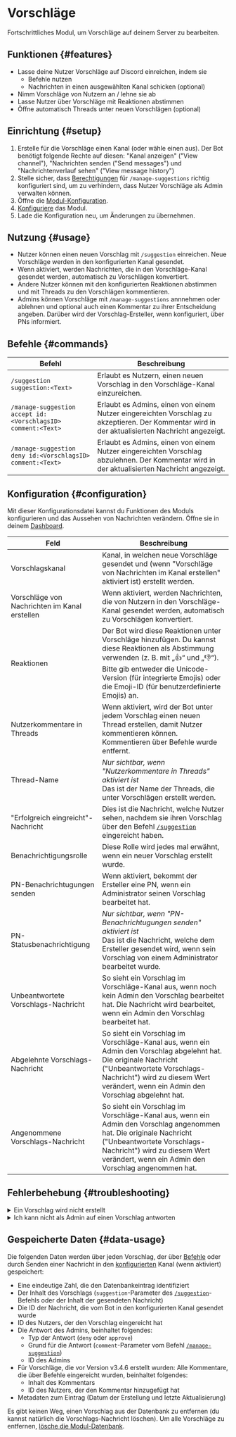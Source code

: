 # Vorschläge

Fortschrittliches Modul, um Vorschläge auf deinem Server zu bearbeiten.

<ModuleOverview moduleName="suggestions" />

## Funktionen {#features}

* Lasse deine Nutzer Vorschläge auf Discord einreichen, indem sie
    * Befehle nutzen
    * Nachrichten in einen ausgewählten Kanal schicken (optional)
* Nimm Vorschläge von Nutzern an / lehne sie ab
* Lasse Nutzer über Vorschläge mit Reaktionen abstimmen
* Öffne automatisch Threads unter neuen Vorschlägen (optional)

## Einrichtung {#setup}

1. Erstelle für die Vorschläge einen Kanal (oder wähle einen aus). Der Bot benötigt folgende Rechte auf diesen: "Kanal
   anzeigen" ("View channel"), "Nachrichten senden ("Send messages") und "Nachrichtenverlauf sehen" ("View message history")
2. Stelle sicher, dass [Berechtigungen](./../../slash-commands) für `/manage-suggestions` richtig konfiguriert sind, um zu verhindern, 
   dass Nutzer Vorschläge als Admin verwalten können.
3. Öffne die [Modul-Konfiguration](https://scnx.app/de/glink?page=bot/configuration?file=suggestions%7Cconfig).
4. [Konfiguriere](#configuration) das Modul.
5. Lade die Konfiguration neu, um Änderungen zu übernehmen.

## Nutzung {#usage}

* Nutzer können einen neuen Vorschlag mit `/suggestion` einreichen. Neue Vorschläge werden in den konfigurierten Kanal gesendet.
* Wenn aktiviert, werden Nachrichten, die in den Vorschläge-Kanal gesendet werden, automatisch zu Vorschlägen konvertiert.
* Andere Nutzer können mit den konfigurierten Reaktionen abstimmen und mit Threads zu den Vorschlägen kommentieren.
* Admins können Vorschläge mit `/manage-suggestions` annnehmen oder ablehnen und optional auch einen Kommentar zu ihrer Entscheidung angeben. Darüber 
  wird der Vorschlag-Ersteller, wenn konfiguriert, über PNs informiert.

## Befehle {#commands}

<SlashCommandExplanation />

| Befehl                                                       | Beschreibung                                                                                                                                    |
|--------------------------------------------------------------|-------------------------------------------------------------------------------------------------------------------------------------------------|
| `/suggestion suggestion:<Text>`                              | Erlaubt es Nutzern, einen neuen Vorschlag in den Vorschläge-Kanal einzureichen.                                                                 |
| `/manage-suggestion accept id:<VorschlagsID> comment:<Text>` | Erlaubt es Admins, einen von einem Nutzer eingereichten Vorschlag zu akzeptieren. Der Kommentar wird in der aktualisierten Nachricht angezeigt. |
| `/manage-suggestion deny id:<VorschlagsID> comment:<Text>`   | Erlaubt es Admins, einen von einem Nutzer eingereichten Vorschlag abzulehnen. Der Kommentar wird in der aktualisierten Nachricht angezeigt.     |

## Konfiguration {#configuration}

Mit dieser Konfigurationsdatei kannst du Funktionen des Moduls konfigurieren und das Aussehen von Nachrichten verändern.
Öffne sie in
deinem [Dashboard](https://scnx.app/de/glink?page=bot/configuration?file=suggestions%7Cconfig).

| Feld                                               | Beschreibung                                                                                                                                                                                                                                                     |
|----------------------------------------------------|------------------------------------------------------------------------------------------------------------------------------------------------------------------------------------------------------------------------------------------------------------------|
| Vorschlagskanal                                    | Kanal, in welchen neue Vorschläge gesendet und (wenn "Vorschläge von Nachrichten im Kanal erstellen" aktiviert ist) erstellt werden.                                                                                                                             |
| Vorschläge von Nachrichten im Kanal erstellen      | Wenn aktiviert, werden Nachrichten, die von Nutzern in den Vorschläge-Kanal gesendet werden, automatisch zu Vorschlägen konvertiert.                                                                                                                             |
| Reaktionen                                         | Der Bot wird diese Reaktionen unter Vorschläge hinzufügen. Du kannst diese Reaktionen als Abstimmung verwenden (z. B. mit „👍“ und „👎“). Bitte gib entweder die Unicode-Version (für integrierte Emojis) oder die Emoji-ID (für benutzerdefinierte Emojis) an. |
| Nutzerkommentare in Threads                        | Wenn aktiviert, wird der Bot unter jedem Vorschlag einen neuen Thread erstellen, damit Nutzer kommentieren können. Kommentieren über Befehle wurde entfernt.                                                                                                     |
| Thread-Name                                        | *Nur sichtbar, wenn "Nutzerkommentare in Threads" aktiviert ist*<br/>Das ist der Name der Threads, die unter Vorschlägen erstellt werden.                                                                                                                        |
| "Erfolgreich eingreicht"-Nachricht                 | Dies ist die Nachricht, welche Nutzer sehen, nachdem sie ihren Vorschlag über den Befehl [`/suggestion`](#commands) eingereicht haben.                                                                                                                           |
| Benachrichtigungsrolle                             | Diese Rolle wird jedes mal erwähnt, wenn ein neuer Vorschlag erstellt wurde.                                                                                                                                                                                     |
| PN-Benachrichtugungen senden                       | Wenn aktiviert, bekommt der Ersteller eine PN, wenn ein Administrator seinen Vorschlag bearbeitet hat.                                                                                                                                                           |
| PN-Statusbenachrichtigung                          | *Nur sichtbar, wenn "PN-Benachrichtugungen senden" aktiviert ist*<br/>Das ist die Nachricht, welche dem Ersteller gesendet wird, wenn sein Vorschlag von einem Administrator bearbeitet wurde.                                                                   |
| Unbeantwortete Vorschlags-Nachricht                | So sieht ein Vorschlag im Vorschläge-Kanal aus, wenn noch kein Admin den Vorschlag bearbeitet hat. Die Nachricht wird bearbeitet, wenn ein Admin den Vorschlag bearbeitet hat.                                                                                   |
| Abgelehnte Vorschlags-Nachricht                    | So sieht ein Vorschlag im Vorschläge-Kanal aus, wenn ein Admin den Vorschlag abgelehnt hat. Die originale Nachricht ("Unbeantwortete Vorschlags-Nachricht") wird zu diesem Wert verändert, wenn ein Admin den Vorschlag abgelehnt hat.                           |
| Angenommene Vorschlags-Nachricht                   | So sieht ein Vorschlag im Vorschläge-Kanal aus, wenn ein Admin den Vorschlag angenommen hat. Die originale Nachricht ("Unbeantwortete Vorschlags-Nachricht") wird zu diesem Wert verändert, wenn ein Admin den Vorschlag angenommen hat.                         |

## Fehlerbehebung {#troubleshooting}

<details>
<summary>Ein Vorschlag wird nicht erstellt</summary>
Bitte überprüfe folgendes:
<ul>
    <li>Stelle sicher, dass die Felder "Unbeantwortete Vorschlags-Nachricht", "Abgelehnte Vorschlags-Nachricht" und "Angenommene Vorschlags-Nachricht" richtig konfiguriert sind.</li>
    <li>Stelle sicher, dass der Bot die benötigten Berechtigungen auf den Vorschläge-Kanal hat: "Kanal anzeigen" ("View channel"), "Nachrichten senden ("Send messages") und "Nachrichtenverlauf sehen" ("View message history").</li>
    <li>Stelle sicher, dass die konfigurierte Benachrichtigungsrolle korrekt ist (oder das Feld leer).</li>
    <li>Stelle sicher, dass der Thread-Name kürzer als 100 Zeichen ist.</li>
    <li>Stelle sicher, dass die Reaktionen im richtigen Unicode-Format (wenn du ein integriertes Emoji verwendest) oder im Discord-Emoji-Format (für benutzerdefinierte Emojis) sind.</li>
    <li>Wenn du die Funktion "Vorschläge von Nachrichten im Kanal erstellen" aktiviert hast, stelle bitte sicher, dass der Bot die Berechtigung "Nachrichten verwalten" ("Manage messages") hat.</li>
</ul>
</details>

<details>
    <summary>Ich kann nicht als Admin auf einen Vorschlag antworten</summary>
Bitte überprüfe folgendes:
<ul>
    <li>Stelle sicher, dass die Felder "Abgelehnte Vorschlags-Nachricht" und "Angenommene Vorschlags-Nachricht" richtig konfiguriert sind.</li>
    <li>Stelle sicher, dass der Bot die benötigten Berechtigungen auf den Vorschläge-Kanal hat: "Kanal anzeigen" ("View channel"), "Nachrichten senden ("Send messages") und "Nachrichtenverlauf sehen" ("View message history").</li>
    <li>Stelle sicher, dass der Vorschlag nicht bereits von einem Admin beantwortet wurde. Wenn du noch nicht die <a href="./../../slash-commands">Berechtigungen</a> für <code>/manage-suggestion</code> <a href="./../../slash-commands">eingestellt hast</a>, können Nutzer eventuell als Admin auf den Vorschlag geantwortet haben.</li>
</ul>
</details>

## Gespeicherte Daten {#data-usage}

Die folgenden Daten werden über jeden Vorschlag, der über [Befehle](#commands) oder durch Senden einer Nachricht in 
den [konfigurierten](#configuration) Kanal (wenn aktiviert) gespeichert:

* Eine eindeutige Zahl, die den Datenbankeintrag identifiziert
* Der Inhalt des Vorschlags (`suggestion`-Parameter des [`/suggestion`](#commands)-Befehls oder der Inhalt der
  gesendeten Nachricht)
* Die ID der Nachricht, die vom Bot in den konfigurierten Kanal gesendet wurde
* ID des Nutzers, der den Vorschlag eingereicht hat
* Die Antwort des Admins, beinhaltet folgendes:
    * Typ der Antwort (`deny` oder `approve`)
    * Grund für die Antwort (`comment`-Parameter vom Befehl [`/manage-suggestion`](#commands))
    * ID des Admins
* Für Vorschläge, die vor Version v3.4.6 erstellt wurden: Alle Kommentare, die über Befehle eingereicht wurden, beinhaltet folgendes:
    * Inhalt des Kommentars
    * ID des Nutzers, der den Kommentar hinzugefügt hat
* Metadaten zum Eintrag (Datum der Erstellung und letzte Aktualisierung)

Es gibt keinen Weg, einen Vorschlag aus der Datenbank zu entfernen (du kannst natürlich die Vorschlags-Nachricht löschen). Um 
alle Vorschläge zu entfernen, [lösche die Modul-Datenbank](./../../additional-features#reset-module-database).
